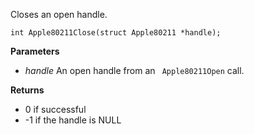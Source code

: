 Closes an open handle.

` int Apple80211Close(struct Apple80211 *handle); `

**Parameters**

  * _handle_  An open handle from an ` Apple80211Open` call.

**Returns**

  * 0 if successful
  * -1 if the handle is NULL